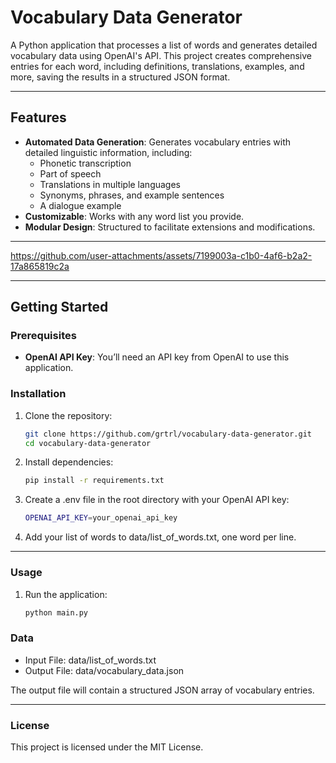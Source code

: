 # Vocabulary Data Generator

A Python application that processes a list of words and generates detailed vocabulary data using OpenAI's API. This project creates comprehensive entries for each word, including definitions, translations, examples, and more, saving the results in a structured JSON format.

---

## Features

- **Automated Data Generation**: Generates vocabulary entries with detailed linguistic information, including:
  - Phonetic transcription
  - Part of speech
  - Translations in multiple languages
  - Synonyms, phrases, and example sentences
  - A dialogue example
- **Customizable**: Works with any word list you provide.
- **Modular Design**: Structured to facilitate extensions and modifications.

---

https://github.com/user-attachments/assets/7199003a-c1b0-4af6-b2a2-17a865819c2a

---


## Getting Started

### Prerequisites

- **OpenAI API Key**: You’ll need an API key from OpenAI to use this application.

### Installation

1. Clone the repository:
   ```bash
   git clone https://github.com/grtrl/vocabulary-data-generator.git
   cd vocabulary-data-generator

2. Install dependencies:
   ```bash
   pip install -r requirements.txt

3. Create a .env file in the root directory with your OpenAI API key:
   ```bash
   OPENAI_API_KEY=your_openai_api_key

5. Add your list of words to data/list_of_words.txt, one word per line.

---

### Usage
1. Run the application:
   ```bash
   python main.py

### Data
 * Input File: data/list_of_words.txt
 * Output File: data/vocabulary_data.json

The output file will contain a structured JSON array of vocabulary entries.

---

### License
This project is licensed under the MIT License.
